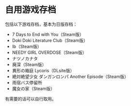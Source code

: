 # 自用游戏存档

包括以下游戏存档，基本为日版存档：

- 7 Days to End with You（Steam版）
- Doki Doki Literature Club（Steam版）
- Ib（Steam版）
- NEEDY GIRL OVERDOSE（Steam版）
- ナツノカナタ
- 廃深（Steam版）
- 異形の箱庭 Lycoris（DLsite版）
- 絶対絶望少女 ダンガンロンパ Another Episode（Steam版）
- 雨宿バス停留所
- 魔女の家（Steam版）

有需要的话可以自行取用。
